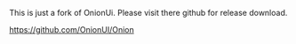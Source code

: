 This is just a fork of OnionUi.
Please visit there github for release download.

https://github.com/OnionUI/Onion
